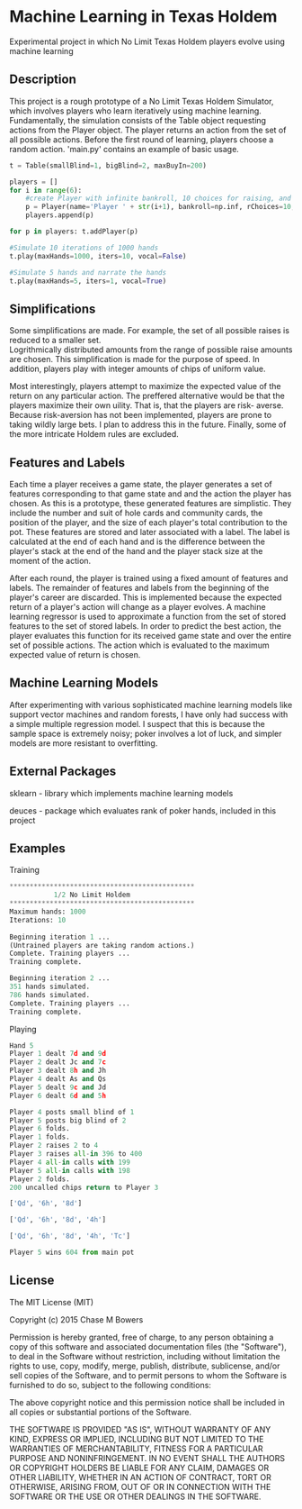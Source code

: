 Machine Learning  in Texas Holdem
========

Experimental project in which No Limit Texas Holdem players evolve using machine learning

## Description

This project is a rough prototype of a No Limit Texas Holdem Simulator, which involves players who learn iteratively
using machine learning.  Fundamentally, the simulation consists of the Table object requesting actions from the
Player object.  The player returns an action from the set of all possible actions. Before the first round of learning, 
players choose a random action.  'main.py' contains an example of basic usage.

```python
t = Table(smallBlind=1, bigBlind=2, maxBuyIn=200)

players = []
for i in range(6):
    #create Player with infinite bankroll, 10 choices for raising, and a maximum of 100,000 training samples
    p = Player(name='Player ' + str(i+1), bankroll=np.inf, rChoices=10, memory=100000)
    players.append(p)

for p in players: t.addPlayer(p) 

#Simulate 10 iterations of 1000 hands
t.play(maxHands=1000, iters=10, vocal=False)

#Simulate 5 hands and narrate the hands
t.play(maxHands=5, iters=1, vocal=True)
```

## Simplifications

Some simplifications are made. For example, the set of all possible raises is reduced to a smaller set.  
Logrithmically distributed amounts from the range of possible raise amounts are chosen.  This simplification is made
for the purpose of speed.  In addition, players play with integer amounts of chips of uniform value.

Most interestingly, players attempt to maximize the expected value of the return on any particular action.
The preffered alternative would be that the players maximize their own uility. That is, that the players are risk-
averse.  Because risk-aversion has not been implemented, players are prone to taking wildly large bets.  I plan to
address this in the future.  Finally, some of the more intricate Holdem rules are excluded.

## Features and Labels

Each time a player receives a game state, the player generates a set of features corresponding to that game state 
and and the action the player has chosen. As this is a prototype, these generated features are simplistic.  They include
the number and suit of hole cards and community cards, the position of the player, and the size of each player's total
contribution to the pot. These features are stored and later associated with a label.  The label is calculated at the 
end of each hand and is the difference between the player's stack at the end of the hand and the player stack size at 
the moment of the action.

After each round, the player is trained using a fixed amount of features and labels.  The remainder of features and
labels from the beginning of the player's career are discarded. This is implemented because the expected return of a
player's action will change as a player evolves.  A machine learning regressor is used to approximate a function from
the set of stored features to the set of stored labels. In order to predict the best action, the player evaluates this
function for its received game state and over the entire set of possible actions. The action which is evaluated to the
maximum expected value of return is chosen.

## Machine Learning Models

After experimenting with various sophisticated machine learning models like support vector machines and random forests, I 
have only had success with a simple multiple regression model. I suspect that this is because the sample space is 
extremely noisy; poker involves a lot of luck, and simpler models are more resistant to overfitting.

## External Packages

sklearn - library which implements machine learning models

deuces - package which evaluates rank of poker hands, included in this project

## Examples

Training

```python
**********************************************
           1/2 No Limit Holdem             
**********************************************
Maximum hands: 1000
Iterations: 10
 
Beginning iteration 1 ...
(Untrained players are taking random actions.)
Complete. Training players ...
Training complete.

Beginning iteration 2 ...
351 hands simulated.
786 hands simulated.
Complete. Training players ...
Training complete.
```

Playing

```python
Hand 5
Player 1 dealt 7d and 9d
Player 2 dealt Jc and 7c
Player 3 dealt 8h and Jh
Player 4 dealt As and Qs
Player 5 dealt 9c and Jd
Player 6 dealt 6d and 5h

Player 4 posts small blind of 1
Player 5 posts big blind of 2
Player 6 folds.
Player 1 folds.
Player 2 raises 2 to 4
Player 3 raises all-in 396 to 400
Player 4 all-in calls with 199
Player 5 all-in calls with 198
Player 2 folds.
200 uncalled chips return to Player 3

['Qd', '6h', '8d']

['Qd', '6h', '8d', '4h']

['Qd', '6h', '8d', '4h', 'Tc']

Player 5 wins 604 from main pot
```

## License

The MIT License (MIT)

Copyright (c) 2015 Chase M Bowers

Permission is hereby granted, free of charge, to any person obtaining a copy
of this software and associated documentation files (the "Software"), to deal
in the Software without restriction, including without limitation the rights
to use, copy, modify, merge, publish, distribute, sublicense, and/or sell
copies of the Software, and to permit persons to whom the Software is
furnished to do so, subject to the following conditions:

The above copyright notice and this permission notice shall be included in all
copies or substantial portions of the Software.

THE SOFTWARE IS PROVIDED "AS IS", WITHOUT WARRANTY OF ANY KIND, EXPRESS OR
IMPLIED, INCLUDING BUT NOT LIMITED TO THE WARRANTIES OF MERCHANTABILITY,
FITNESS FOR A PARTICULAR PURPOSE AND NONINFRINGEMENT. IN NO EVENT SHALL THE
AUTHORS OR COPYRIGHT HOLDERS BE LIABLE FOR ANY CLAIM, DAMAGES OR OTHER
LIABILITY, WHETHER IN AN ACTION OF CONTRACT, TORT OR OTHERWISE, ARISING FROM,
OUT OF OR IN CONNECTION WITH THE SOFTWARE OR THE USE OR OTHER DEALINGS IN THE
SOFTWARE.
